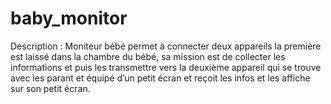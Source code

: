 # baby_monitor
Description :
Moniteur bébé permet à connecter deux appareils la première est  laissé dans la chambre du bébé,  sa mission est de collecter les informations et puis les transmettre  vers la deuxième  appareil qui se trouve avec les parant et équipé  d’un petit écran et reçoit  les infos et les  affiche  sur son petit écran.

